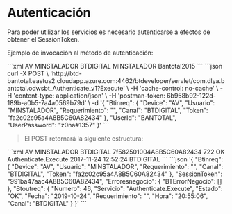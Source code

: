 # Autenticación

Para poder utilizar los servicios es necesario autenticarse a efectos de obtener el SessionToken.

Ejemplo de invocación al método de autenticación:

<code-group>
<code-block title="XML" active>
```xml
<soapenv:Envelope xmlns:soapenv="http://schemas.xmlsoap.org/soap/envelope/" xmlns:bts="http://uy.com.dlya.bantotal/BTSOA/">
   <soapenv:Header/>
   <soapenv:Body>
      <bts:Authenticate.Execute>
         <bts:Btinreq>
            <bts:Device>AV</bts:Device>
            <bts:Usuario>MINSTALADOR</bts:Usuario>
            <bts:Requerimiento></bts:Requerimiento>
            <bts:Canal>BTDIGITAL</bts:Canal>
            <bts:Token></bts:Token>
         </bts:Btinreq>
         <bts:UserId>MINSTALADOR</bts:UserId>
         <bts:UserPassword>Bantotal2015</bts:UserPassword>
      </bts:Authenticate.Execute>
   </soapenv:Body>
</soapenv:Envelope>
```
</code-block>

<code-block title="JSON">
```json
curl -X POST \
  'http://btd-bantotal.eastus2.cloudapp.azure.com:4462/btdeveloper/servlet/com.dlya.bantotal.odwsbt_Authenticate_v1?Execute' \
  -H 'cache-control: no-cache' \
  -H 'content-type: application/json' \
  -H 'postman-token: 6b958b92-122d-189b-a0b5-7a4a0569b79d' \
  -d '{
	"Btinreq": {
		"Device": "AV",
		"Usuario": "MINSTALADOR",
		"Requerimiento": "",
		"Canal": "BTDIGITAL",
		"Token": "fa2c02c95a4A8B5C60A82434"
	},
	"UserId": "BANTOTAL",
    "UserPassword": "z0na#1357"
}'
```
</code-block>
</code-group>

> El POST retornará la siguiente estructura:

<code-group>
<code-block title="XML" active>
```xml
<SOAP-ENV:Envelope xmlns:SOAP-ENV="http://schemas.xmlsoap.org/soap/envelope/" xmlns:xsd="http://www.w3.org/2001/XMLSchema" xmlns:SOAP-ENC="http://schemas.xmlsoap.org/soap/encoding/" xmlns:xsi="http://www.w3.org/2001/XMLSchema-instance">
   <SOAP-ENV:Body>
      <Authenticate.ExecuteResponse xmlns="http://uy.com.dlya.bantotal/BTSOA/">
         <Btinreq>
            <Device>AV</Device>
            <Usuario>MINSTALADOR</Usuario>
            <Requerimiento/>
            <Canal>BTDIGITAL</Canal>
            <Token/>
         </Btinreq>
         <SessionToken>7f582501004A8B5C60A82434</SessionToken>
         <Erroresnegocio></Erroresnegocio>
         <Btoutreq>
            <Numero>722</Numero>
            <Estado>OK</Estado>
            <Servicio>Authenticate.Execute</Servicio>
            <Fecha>2017-11-24</Fecha>
            <Requerimiento/>
            <Hora>12:52:24</Hora>
            <Canal>BTDIGITAL</Canal>
         </Btoutreq>
      </Authenticate.ExecuteResponse>
   </SOAP-ENV:Body>
</SOAP-ENV:Envelope>
```
</code-block>

<code-block title="JSON">
```json
'{
	"Btinreq": {
		"Device": "AV",
		"Usuario": "MINSTALADOR",
		"Requerimiento": "",
		"Canal": "BTDIGITAL",
		"Token": "fa2c02c95a4A8B5C60A82434"
	},
    "SessionToken": "991ba47aac4A8B5C60A82434",
    "Erroresnegocio": {
        "BTErrorNegocio": []
    },
    "Btoutreq": {
        "Numero": 46,
        "Servicio": "Authenticate.Execute",
        "Estado": "OK",
        "Fecha": "2019-10-24",
        "Requerimiento": "",
        "Hora": "20:55:06",
        "Canal": "BTDIGITAL"
    }
}'
```
</code-block>
</code-group>
